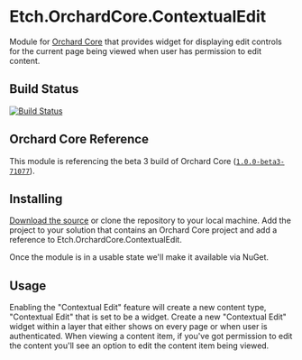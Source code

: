 # Etch.OrchardCore.ContextualEdit

Module for [Orchard Core](https://github.com/OrchardCMS/OrchardCore) that provides widget for displaying edit controls for the current page being viewed when user has permission to edit content.

## Build Status

[![Build Status](https://secure.travis-ci.org/etchuk/Etch.OrchardCore.ContextualEdit.png?branch=master)](http://travis-ci.org/etchuk/Etch.OrchardCore.ContextualEdit)

## Orchard Core Reference

This module is referencing the beta 3 build of Orchard Core ([`1.0.0-beta3-71077`](https://www.nuget.org/packages/OrchardCore.Module.Targets/1.0.0-beta3-71077)).

## Installing

[Download the source](https://github.com/etchuk/Etch.OrchardCore.ContextualEdit/archive/master.zip) or clone the repository to your local machine. Add the project to your solution that contains an Orchard Core project and add a reference to Etch.OrchardCore.ContextualEdit.

Once the module is in a usable state we'll make it available via NuGet.

## Usage

Enabling the "Contextual Edit" feature will create a new content type, "Contextual Edit" that is set to be a widget. Create a new "Contextual Edit" widget within a layer that either shows on every page or when user is authenticated. When viewing a content item, if you've got permission to edit the content you'll see an option to edit the content item being viewed.

